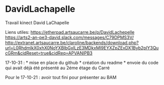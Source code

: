 # DavidLachapelle
Travail kinect David LaChapelle

Liens utiles: 
https://etherpad.artsaucarre.be/p/DavidLachepelle
https://arts2-an-pe3-david.slack.com/messages/C79DPMS3V/
http://extranet.artsaucarre.be/claroline/backends/download.php?url=L0RhdmlkX0xhX0NoYXBlbGxlLzE3MDkxMl9EYXZpZExDX1Byb2plY3QucGRm&cidReset=true&cidReq=APVANIPB3

17-10-31 : * mise en place du github
           * création du readme
           * envoie du code qui avait déjà été présenté au 2éme étage du Carré
           
Pour le 17-10-21 : avoir tout fini pour présenter au BAM
